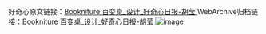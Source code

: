 好奇心原文链接：[Bookniture 百变桌_设计_好奇心日报-胡莹 ](https://www.qdaily.com/articles/11468.html)
WebArchive归档链接：[Bookniture 百变桌_设计_好奇心日报-胡莹 ](http://web.archive.org/web/20190623170631/https://www.qdaily.com/articles/11468.html)
![image](http://ww3.sinaimg.cn/large/007d5XDply1g3wa74ovr1j30u03i1av3)